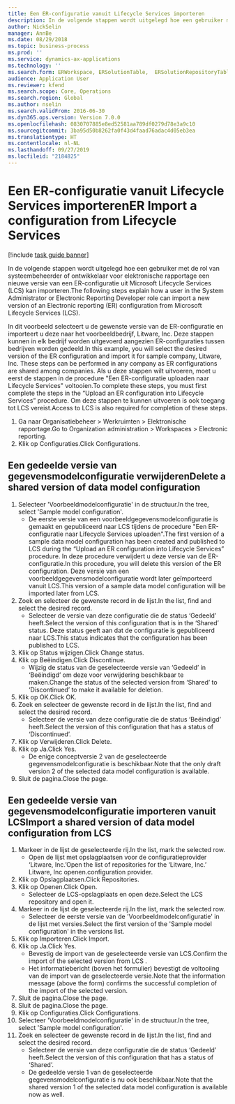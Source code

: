 ```yaml
---
title: Een ER-configuratie vanuit Lifecycle Services importeren
description: In de volgende stappen wordt uitgelegd hoe een gebruiker met de rol van systeembeheerder of ontwikkelaar voor elektronische rapportage een nieuwe versie van een ER-configuratie uit Microsoft Lifecycle Services (LCS) kan importeren.
author: NickSelin
manager: AnnBe
ms.date: 08/29/2018
ms.topic: business-process
ms.prod: ''
ms.service: dynamics-ax-applications
ms.technology: ''
ms.search.form: ERWorkspace, ERSolutionTable,  ERSolutionRepositoryTable, ERSolutionImport
audience: Application User
ms.reviewer: kfend
ms.search.scope: Core, Operations
ms.search.region: Global
ms.author: nselin
ms.search.validFrom: 2016-06-30
ms.dyn365.ops.version: Version 7.0.0
ms.openlocfilehash: 0830707885e8ed52581aa789df0279d78e3a9c10
ms.sourcegitcommit: 3ba95d50b8262fa0f43d4faad76adac4d05eb3ea
ms.translationtype: HT
ms.contentlocale: nl-NL
ms.lasthandoff: 09/27/2019
ms.locfileid: "2184825"
---
```

# <a name="er-import-a-configuration-from-lifecycle-services"></a><span data-ttu-id="f8815-103">Een ER-configuratie vanuit Lifecycle Services importeren</span><span class="sxs-lookup"><span data-stu-id="f8815-103">ER Import a configuration from Lifecycle Services</span></span>

[!include [task guide banner](../../includes/task-guide-banner.md)]

<span data-ttu-id="f8815-104">In de volgende stappen wordt uitgelegd hoe een gebruiker met de rol van systeembeheerder of ontwikkelaar voor elektronische rapportage een nieuwe versie van een ER-configuratie uit Microsoft Lifecycle Services (LCS) kan importeren.</span><span class="sxs-lookup"><span data-stu-id="f8815-104">The following steps explain how a user in the System Administrator or Electronic Reporting Developer role can import a new version of an Electronic reporting (ER) configuration from Microsoft Lifecycle Services (LCS).</span></span>

<span data-ttu-id="f8815-105">In dit voorbeeld selecteert u de gewenste versie van de ER-configuratie en importeert u deze naar het voorbeeldbedrijf, Litware, Inc. Deze stappen kunnen in elk bedrijf worden uitgevoerd aangezien ER-configuraties tussen bedrijven worden gedeeld.</span><span class="sxs-lookup"><span data-stu-id="f8815-105">In this example, you will select the desired version of the ER configuration and import it for sample company, Litware, Inc. These steps can be performed in any company as ER configurations are shared among companies.</span></span> <span data-ttu-id="f8815-106">Als u deze stappen wilt uitvoeren, moet u eerst de stappen in de procedure "Een ER-configuratie uploaden naar Lifecycle Services" voltooien.</span><span class="sxs-lookup"><span data-stu-id="f8815-106">To complete these steps, you must first complete the steps in the “Upload an ER configuration into Lifecycle Services” procedure.</span></span> <span data-ttu-id="f8815-107">Om deze stappen te kunnen uitvoeren is ook toegang tot LCS vereist.</span><span class="sxs-lookup"><span data-stu-id="f8815-107">Access to LCS is also required for completion of these steps.</span></span>

1. <span data-ttu-id="f8815-108">Ga naar Organisatiebeheer > Werkruimten > Elektronische rapportage.</span><span class="sxs-lookup"><span data-stu-id="f8815-108">Go to Organization administration > Workspaces > Electronic reporting.</span></span>
2. <span data-ttu-id="f8815-109">Klik op Configuraties.</span><span class="sxs-lookup"><span data-stu-id="f8815-109">Click Configurations.</span></span>

## <a name="delete-a-shared-version-of-data-model-configuration"></a><span data-ttu-id="f8815-110">Een gedeelde versie van gegevensmodelconfiguratie verwijderen</span><span class="sxs-lookup"><span data-stu-id="f8815-110">Delete a shared version of data model configuration</span></span>
1. <span data-ttu-id="f8815-111">Selecteer 'Voorbeeldmodelconfiguratie' in de structuur.</span><span class="sxs-lookup"><span data-stu-id="f8815-111">In the tree, select 'Sample model configuration'.</span></span>
    * <span data-ttu-id="f8815-112">De eerste versie van een voorbeeldgegevensmodelconfiguratie is gemaakt en gepubliceerd naar LCS tijdens de procedure "Een ER-configuratie naar Lifecycle Services uploaden".</span><span class="sxs-lookup"><span data-stu-id="f8815-112">The first version of a sample data model configuration has been created and published to LCS during the “Upload an ER configuration into Lifecycle Services” procedure.</span></span> <span data-ttu-id="f8815-113">In deze procedure verwijdert u deze versie van de ER-configuratie.</span><span class="sxs-lookup"><span data-stu-id="f8815-113">In this procedure, you will delete this version of the ER configuration.</span></span> <span data-ttu-id="f8815-114">Deze versie van een voorbeeldgegevensmodelconfiguratie wordt later geïmporteerd vanuit LCS.</span><span class="sxs-lookup"><span data-stu-id="f8815-114">This version of a sample data model configuration will be imported later from LCS.</span></span>  
2. <span data-ttu-id="f8815-115">Zoek en selecteer de gewenste record in de lijst.</span><span class="sxs-lookup"><span data-stu-id="f8815-115">In the list, find and select the desired record.</span></span>
    * <span data-ttu-id="f8815-116">Selecteer de versie van deze configuratie die de status ‘Gedeeld’ heeft.</span><span class="sxs-lookup"><span data-stu-id="f8815-116">Select the version of this configuration that is in the ‘Shared’ status.</span></span> <span data-ttu-id="f8815-117">Deze status geeft aan dat de configuratie is gepubliceerd naar LCS.</span><span class="sxs-lookup"><span data-stu-id="f8815-117">This status indicates that the configuration has been published to LCS.</span></span>  
3. <span data-ttu-id="f8815-118">Klik op Status wijzigen.</span><span class="sxs-lookup"><span data-stu-id="f8815-118">Click Change status.</span></span>
4. <span data-ttu-id="f8815-119">Klik op Beëindigen.</span><span class="sxs-lookup"><span data-stu-id="f8815-119">Click Discontinue.</span></span>
    * <span data-ttu-id="f8815-120">Wijzig de status van de geselecteerde versie van ‘Gedeeld’ in ‘Beëindigd’ om deze voor verwijdering beschikbaar te maken.</span><span class="sxs-lookup"><span data-stu-id="f8815-120">Change the status of the selected version from ‘Shared’ to ‘Discontinued’ to make it available for deletion.</span></span>  
5. <span data-ttu-id="f8815-121">Klik op OK.</span><span class="sxs-lookup"><span data-stu-id="f8815-121">Click OK.</span></span>
6. <span data-ttu-id="f8815-122">Zoek en selecteer de gewenste record in de lijst.</span><span class="sxs-lookup"><span data-stu-id="f8815-122">In the list, find and select the desired record.</span></span>
    * <span data-ttu-id="f8815-123">Selecteer de versie van deze configuratie die de status ‘Beëindigd’ heeft.</span><span class="sxs-lookup"><span data-stu-id="f8815-123">Select the version of this configuration that has a status of ‘Discontinued’.</span></span>  
7. <span data-ttu-id="f8815-124">Klik op Verwijderen.</span><span class="sxs-lookup"><span data-stu-id="f8815-124">Click Delete.</span></span>
8. <span data-ttu-id="f8815-125">Klik op Ja.</span><span class="sxs-lookup"><span data-stu-id="f8815-125">Click Yes.</span></span>
    * <span data-ttu-id="f8815-126">De enige conceptversie 2 van de geselecteerde gegevensmodelconfiguratie is beschikbaar.</span><span class="sxs-lookup"><span data-stu-id="f8815-126">Note that the only draft version 2 of the selected data model configuration is available.</span></span>  
9. <span data-ttu-id="f8815-127">Sluit de pagina.</span><span class="sxs-lookup"><span data-stu-id="f8815-127">Close the page.</span></span>

## <a name="import-a-shared-version-of-data-model-configuration-from-lcs"></a><span data-ttu-id="f8815-128">Een gedeelde versie van gegevensmodelconfiguratie importeren vanuit LCS</span><span class="sxs-lookup"><span data-stu-id="f8815-128">Import a shared version of data model configuration from LCS</span></span>
1. <span data-ttu-id="f8815-129">Markeer in de lijst de geselecteerde rij.</span><span class="sxs-lookup"><span data-stu-id="f8815-129">In the list, mark the selected row.</span></span>
    * <span data-ttu-id="f8815-130">Open de lijst met opslagplaatsen voor de configuratieprovider ‘Litware, Inc.’</span><span class="sxs-lookup"><span data-stu-id="f8815-130">Open the list of repositories for the ‘Litware, Inc.’</span></span> <span data-ttu-id="f8815-131">Litware, Inc openen.</span><span class="sxs-lookup"><span data-stu-id="f8815-131">configuration provider.</span></span>  
2. <span data-ttu-id="f8815-132">Klik op Opslagplaatsen.</span><span class="sxs-lookup"><span data-stu-id="f8815-132">Click Repositories.</span></span>
3. <span data-ttu-id="f8815-133">Klik op Openen.</span><span class="sxs-lookup"><span data-stu-id="f8815-133">Click Open.</span></span>
    * <span data-ttu-id="f8815-134">Selecteer de LCS-opslagplaats en open deze.</span><span class="sxs-lookup"><span data-stu-id="f8815-134">Select the LCS repository and open it.</span></span>  
4. <span data-ttu-id="f8815-135">Markeer in de lijst de geselecteerde rij.</span><span class="sxs-lookup"><span data-stu-id="f8815-135">In the list, mark the selected row.</span></span>
    * <span data-ttu-id="f8815-136">Selecteer de eerste versie van de 'Voorbeeldmodelconfiguratie' in de lijst met versies.</span><span class="sxs-lookup"><span data-stu-id="f8815-136">Select the first version of the 'Sample model configuration' in the versions list.</span></span>  
5. <span data-ttu-id="f8815-137">Klik op Importeren.</span><span class="sxs-lookup"><span data-stu-id="f8815-137">Click Import.</span></span>
6. <span data-ttu-id="f8815-138">Klik op Ja.</span><span class="sxs-lookup"><span data-stu-id="f8815-138">Click Yes.</span></span>
    * <span data-ttu-id="f8815-139">Bevestig de import van de geselecteerde versie van LCS.</span><span class="sxs-lookup"><span data-stu-id="f8815-139">Confirm the import of the selected version from LCS .</span></span>  
    * <span data-ttu-id="f8815-140">Het informatiebericht (boven het formulier) bevestigt de voltooiing van de import van de geselecteerde versie.</span><span class="sxs-lookup"><span data-stu-id="f8815-140">Note that the information message (above the form) confirms the successful completion of the import of the selected version.</span></span>  
7. <span data-ttu-id="f8815-141">Sluit de pagina.</span><span class="sxs-lookup"><span data-stu-id="f8815-141">Close the page.</span></span>
8. <span data-ttu-id="f8815-142">Sluit de pagina.</span><span class="sxs-lookup"><span data-stu-id="f8815-142">Close the page.</span></span>
9. <span data-ttu-id="f8815-143">Klik op Configuraties.</span><span class="sxs-lookup"><span data-stu-id="f8815-143">Click Configurations.</span></span>
10. <span data-ttu-id="f8815-144">Selecteer 'Voorbeeldmodelconfiguratie' in de structuur.</span><span class="sxs-lookup"><span data-stu-id="f8815-144">In the tree, select 'Sample model configuration'.</span></span>
11. <span data-ttu-id="f8815-145">Zoek en selecteer de gewenste record in de lijst.</span><span class="sxs-lookup"><span data-stu-id="f8815-145">In the list, find and select the desired record.</span></span>
    * <span data-ttu-id="f8815-146">Selecteer de versie van deze configuratie die de status ‘Gedeeld’ heeft.</span><span class="sxs-lookup"><span data-stu-id="f8815-146">Select the version of this configuration that has a status of ‘Shared’.</span></span>  
    * <span data-ttu-id="f8815-147">De gedeelde versie 1 van de geselecteerde gegevensmodelconfiguratie is nu ook beschikbaar.</span><span class="sxs-lookup"><span data-stu-id="f8815-147">Note that the shared version 1 of the selected data model configuration is available now as well.</span></span>  

